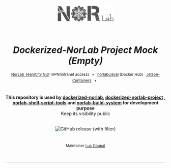 
<div align="center">

[//]: # ( ==== Logo ================================================== )
<br>
<br>
<a href="https://norlab.ulaval.ca">
    <picture>
      <source media="(prefers-color-scheme: dark)" srcset="/visual/norlab_logo_acronym_light.png">
      <source media="(prefers-color-scheme: light)" srcset="/visual/norlab_logo_acronym_dark.png">
      <img alt="Shows an the dark NorLab logo in light mode and light NorLab logo in dark mode." src="/visual/norlab_logo_acronym_dark.png" width="175">
    </picture>
</a>
<br>

[//]: # ( ==== Title ================================================= )
<br>

# _Dockerized-NorLab Project Mock (Empty)_

[//]: # ( ==== Hyperlink ============================================= )
<sup>
<a href="http://132.203.26.125:8111">NorLab TeamCity GUI</a>
(VPN/intranet access) &nbsp; • &nbsp;
<a href="https://hub.docker.com/repositories/norlabulaval">norlabulaval</a>
(Docker Hub) &nbsp;
<a href="https://github.com/dusty-nv/jetson-containers">Jetson-Containers</a> 
&nbsp; • &nbsp;
</sup>
<br>
<br>

[//]: # ( ==== Description =========================================== )
**This repository is used by [dockerized-norlab](https://github.com/norlab-ulaval/dockerized-norlab), [dockerized-norlab-project](https://github.com/norlab-ulaval/dockerized-norlab-project) , [norlab-shell-script-tools](https://github.com/norlab-ulaval/norlab-shell-script-tools) and [norlab-build-system](https://github.com/norlab-ulaval/norlab-build-system) for development purpose**
<br>
Keep its visibility public
<br>
<br>

[//]: # ( ==== Badges ================================================ )

<img alt="GitHub release (with filter)" src="https://img.shields.io/github/v/release/norlab-ulaval/dockerized-norlab-project-mock">

<br>
<br>

[//]: # ( ==== Maintainer ============================================ )
<sub>
Maintainer <a href="https://redleader962.github.io">Luc Coupal</a>
</sub>

<br>
<hr style="color:lightgray;background-color:lightgray">
</div>


[//]: # ( ==== Body ================================================== )

